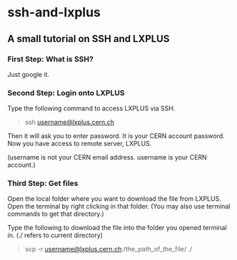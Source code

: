 # ssh-and-lxplus
## A small tutorial on SSH and LXPLUS

### First Step: What is SSH? 

Just google it. 

### Second Step: Login onto LXPLUS

Type the following command to access LXPLUS via SSH.

> ssh username@lxplus.cern.ch

Then it will ask you to enter password. It is your CERN account password.  
Now you have access to remote server, LXPLUS.

(username is not your CERN email address. username is your CERN account.)  

### Third Step: Get files  

Open the local folder where you want to download the file from LXPLUS. Open the terminal by right clicking in that folder. (You may also use terminal commands to get that directory.)

Type the following to download the file into the folder you opened terminal in. (./ refers to current directory) 

> scp -r username@lxplus.cern.ch:/the_path_of_the_file/ ./


